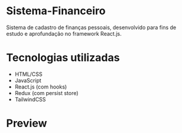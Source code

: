 # Sistema-Financeiro

Sistema de cadastro de finanças pessoais, desenvolvido para fins de estudo e aprofundação no framework React.js.

# Tecnologias utilizadas  

- HTML/CSS  
- JavaScript  
- React.js (com hooks)  
- Redux (com persist store)  
- TailwindCSS  

# Preview

